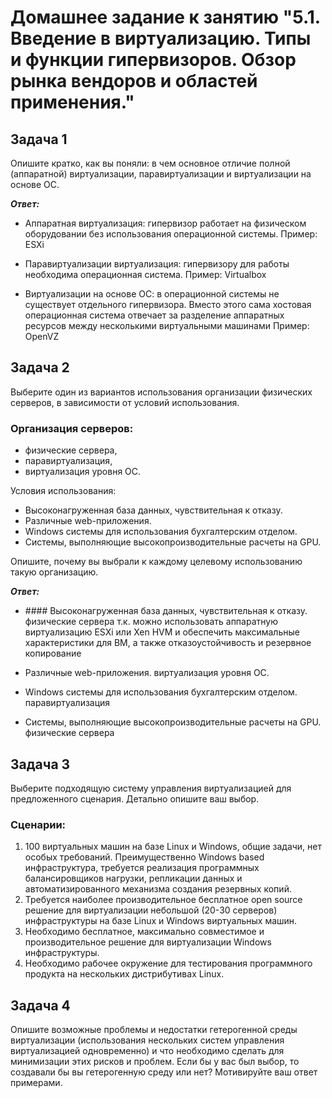 # Домашнее задание к занятию "5.1. Введение в виртуализацию. Типы и функции гипервизоров. Обзор рынка вендоров и областей применения."

## Задача 1
Опишите кратко, как вы поняли: в чем основное отличие полной (аппаратной) виртуализации, паравиртуализации и виртуализации на основе ОС.

***Ответ:***

- Аппаратная виртуализация: гипервизор работает на физическом оборудовании без использования операционной системы.
Пример: ESXi

- Паравиртуализации виртуализация: гипервизору для работы необходима операционная система.
Пример: Virtualbox

- Виртуализации на основе ОС: в операционной системы не существует отдельного гипервизора. Вместо этого сама хостовая операционная система отвечает за разделение аппаратных ресурсов между несколькими виртуальными машинами
Пример: OpenVZ



## Задача 2
Выберите один из вариантов использования организации физических серверов, в зависимости от условий использования.

### Организация серверов:

* физические сервера,
* паравиртуализация,
* виртуализация уровня ОС.

Условия использования:

* Высоконагруженная база данных, чувствительная к отказу.
* Различные web-приложения.
* Windows системы для использования бухгалтерским отделом.
* Системы, выполняющие высокопроизводительные расчеты на GPU.

Опишите, почему вы выбрали к каждому целевому использованию такую организацию.

***Ответ:***

* \#### Высоконагруженная база данных, чувствительная к отказу.
  физические сервера т.к. можно использовать аппаратную виртуализацию ESXi или Xen HVM
и обеспечить максимальные характеристики для ВМ, а также отказоустойчивость и резервное копирование

* Различные web-приложения.
  виртуализация уровня ОС.

* Windows системы для использования бухгалтерским отделом.
  паравиртуализация 

* Системы, выполняющие высокопроизводительные расчеты на GPU.
  физические сервера



## Задача 3
Выберите подходящую систему управления виртуализацией для предложенного сценария. Детально опишите ваш выбор.

### Сценарии:

1. 100 виртуальных машин на базе Linux и Windows, общие задачи, нет особых требований. Преимущественно Windows based инфраструктура, требуется реализация программных балансировщиков нагрузки, репликации данных и автоматизированного механизма создания резервных копий.
2.  Требуется наиболее производительное бесплатное open source решение для виртуализации небольшой (20-30 серверов) инфраструктуры на базе Linux и Windows виртуальных машин.
3. Необходимо бесплатное, максимально совместимое и производительное решение для виртуализации Windows инфраструктуры.
4. Необходимо рабочее окружение для тестирования программного продукта на нескольких дистрибутивах Linux.

## Задача 4
Опишите возможные проблемы и недостатки гетерогенной среды виртуализации (использования нескольких систем управления виртуализацией одновременно) и что необходимо сделать для минимизации этих рисков и проблем. Если бы у вас был выбор, то создавали бы вы гетерогенную среду или нет? Мотивируйте ваш ответ примерами.
